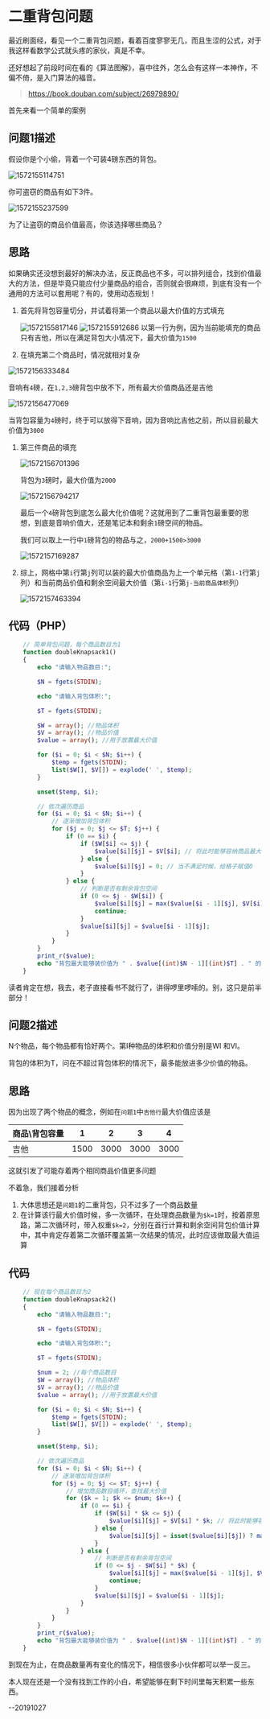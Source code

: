 # 二重背包问题

最近刷面经，看见一个二重背包问题，看着百度寥寥无几，而且生涩的公式，对于我这样看数学公式就头疼的家伙，真是不幸。

还好想起了前段时间在看的《算法图解》，喜中往外，怎么会有这样一本神作，不偏不倚，是入门算法的福音。

> <https://book.douban.com/subject/26979890/>



首先来看一个简单的案例

## 问题1描述

假设你是个小偷，背着一个可装4磅东西的背包。

![1572155114751](https://github.com/klzdy123/klzdy123.github.io/blob/master/images/1572155114751.png)

你可盗窃的商品有如下3件。

![1572155237599](https://github.com/klzdy123/klzdy123.github.io/blob/master/images/1572155237599.png)

为了让盗窃的商品价值最高，你该选择哪些商品？

## 思路

如果确实还没想到最好的解决办法，反正商品也不多，可以排列组合，找到价值最大的方法，但是毕竟只能应付少量商品的组合，否则就会很麻烦，到底有没有一个通用的方法可以套用呢？有的，使用动态规划！

1. 首先将背包容量切分，并试着将第一个商品以最大价值的方式填充

   ![1572155817146](https://github.com/klzdy123/klzdy123.github.io/blob/master/images/1572155817146.png)
   ![1572155912686](https://github.com/klzdy123/klzdy123.github.io/blob/master/images/1572155912686.png)
   以第一行为例，因为当前能填充的商品只有吉他，所以在满足背包大小情况下，最大价值为`1500`

2. 在填充第二个商品时，情况就相对复杂

![1572156333484](https://github.com/klzdy123/klzdy123.github.io/blob/master/images/1572156333484.png)

​	音响有`4`磅，在`1,2,3`磅背包中放不下，所有最大价值商品还是吉他

![1572156477069](https://github.com/klzdy123/klzdy123.github.io/blob/master/images/1572156477069.png)

​	当背包容量为`4`磅时，终于可以放得下音响，因为音响比吉他之前，所以目前最大价值为`3000`

1. 第三件商品的填充

   ![1572156701396](https://github.com/klzdy123/klzdy123.github.io/blob/master/images/1572156701396.png)

   背包为`3`磅时，最大价值为`2000`

   ![1572156794217](https://github.com/klzdy123/klzdy123.github.io/blob/master/images/1572156794217.png)

   最后一个`4`磅背包到底怎么最大化价值呢？这就用到了二重背包最重要的思想，到底是音响价值大，还是笔记本和剩余`1`磅空间的物品。

   我们可以取上一行中`1`磅背包的物品与之，`2000+1500>3000`

   ![1572157169287](https://github.com/klzdy123/klzdy123.github.io/blob/master/images/1572157169287.png)

1. 综上，网格中第`i`行第`j`列可以装的最大价值商品为上一个单元格（第`i-1`行第`j`列）和当前商品价值和剩余空间最大价值（第`i-1`行第`j-当前商品体积`列）

   ![1572157463394](https://github.com/klzdy123/klzdy123.github.io/blob/master/images/1572157463394.png)

## 代码（PHP）

```php
    // 简单背包问题，每个商品数目为1
    function doubleKnapsack1()
    {
        echo "请输入物品数目:";

        $N = fgets(STDIN);

        echo "请输入背包体积:";

        $T = fgets(STDIN);

        $W = array(); //物品体积
        $V = array(); //物品价值
        $value = array(); //用于放置最大价值

        for ($i = 0; $i < $N; $i++) {
            $temp = fgets(STDIN);
            list($W[], $V[]) = explode(' ', $temp);
        }

        unset($temp, $i);

		// 依次遍历商品
        for ($i = 0; $i < $N; $i++) {
            // 逐渐增加背包体积
            for ($j = 0; $j <= $T; $j++) {
                if (0 == $i) {
                    if ($W[$i] <= $j) {
                        $value[$i][$j] = $V[$i]; // 将此时能够容纳商品最大价值存入
                    } else {
                        $value[$i][$j] = 0; // 当不满足时候，给格子赋值0
                    }
                } else {
                    // 判断是否有剩余背包空间
                    if (0 <= $j - $W[$i]) {
                        $value[$i][$j] = max($value[$i - 1][$j], $V[$i] + $value[$i - 1][$j - $W[$i]]);
                        continue;
                    }
                    $value[$i][$j] = $value[$i - 1][$j];
                }
            }
        }
        print_r($value);
        echo "背包最大能够装价值为 " . $value[(int)$N - 1][(int)$T] . " 的商品\n";
    }
```



读者肯定在想，我去，老子直接看书不就行了，讲得啰里啰嗦的。别，这只是前半部分！



## 问题2描述

N个物品，每个物品都有恰好两个。第I种物品的体积和价值分别是WI 和VI。

背包的体积为T，问在不超过背包体积的情况下，最多能放进多少价值的物品。

## 思路

因为出现了两个物品的概念，例如在`问题1`中`吉他行`最大价值应该是

| 商品\背包容量 | 1    | 2    | 3    | 4    |
| ------------- | ---- | ---- | ---- | ---- |
| 吉他          | 1500 | 3000 | 3000 | 3000 |

这就引发了可能存着两个相同商品价值更多问题

不着急，我们接着分析

1. 大体思想还是`问题1`的二重背包，只不过多了一个商品数量
2. 在计算该行最大价值时候，多一次循环，在处理商品数量为`$k=1`时，按着原思路，第二次循环时，带入权重`$k=2`，分别在首行计算和剩余空间背包价值计算中，其中肯定存着第二次循环覆盖第一次结果的情况，此时应该做取最大值运算

## 代码

```php
	// 现在每个商品数目为2
    function doubleKnapsack2()
    {
        echo "请输入物品数目:";

        $N = fgets(STDIN);

        echo "请输入背包体积:";

        $T = fgets(STDIN);

        $num = 2; //每个商品数目
        $W = array(); //物品体积
        $V = array(); //物品价值
        $value = array(); //用于放置最大价值

        for ($i = 0; $i < $N; $i++) {
            $temp = fgets(STDIN);
            list($W[], $V[]) = explode(' ', $temp);
        }

        unset($temp, $i);

        // 依次遍历商品
        for ($i = 0; $i < $N; $i++) {
            // 逐渐增加背包体积
            for ($j = 0; $j <= $T; $j++) {
                // 增加商品数目循环，查找最大价值
                for ($k = 1; $k <= $num; $k++) {
                    if (0 == $i) {
                        if ($W[$i] * $k <= $j) {
                            $value[$i][$j] = $V[$i] * $k; // 将此时能够容纳商品最大价值存入
                        } else {
                            $value[$i][$j] = isset($value[$i][$j]) ? max($value[$i][$j], 0) : 0; // 当不满足时候，给格子赋值0
                        }
                    } else {
                        // 判断是否有剩余背包空间
                        if (0 <= $j - $W[$i] * $k) {
                            $value[$i][$j] = max($value[$i - 1][$j], $V[$i] * $k + $value[$i - 1][$j - $W[$i] * $k]);
                            continue;
                        }
                        $value[$i][$j] = $value[$i - 1][$j];
                    }
                }
            }
        }
        print_r($value);
        echo "背包最大能够装价值为 " . $value[(int)$N - 1][(int)$T] . " 的商品\n";
    }
```

到现在为止，在商品数量再有变化的情况下，相信很多小伙伴都可以举一反三。

本人现在还是一个没有找到工作的小白，希望能够在剩下时间里每天积累一些东西。

--20191027
